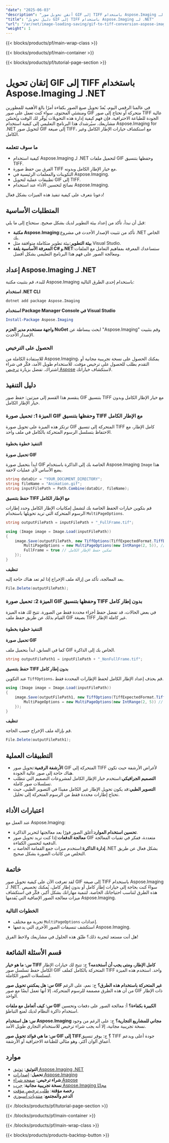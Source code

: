 ```yaml
---
"date": "2025-06-03"
"description": "أتقن تحويل صور GIF إلى TIFF باستخدام Aspose.Imaging لـ .NET. تعلّم أساسيات تحويل صيغ الصور، بما في ذلك خيارات الإطار الكامل وغير الكامل."
"title": "دليل تحويل GIF إلى TIFF باستخدام Aspose.Imaging لـ .NET"
"url": "/ar/net/image-loading-saving/gif-to-tiff-conversion-aspose-imaging-net/"
"weight": 1
---
```


{{< blocks/products/pf/main-wrap-class >}}

{{< blocks/products/pf/main-container >}}

{{< blocks/products/pf/tutorial-page-section >}}
# إتقان تحويل GIF إلى TIFF باستخدام Aspose.Imaging لـ .NET

في عالمنا الرقمي اليوم، يُعدّ تحويل صيغ الصور بكفاءة أمرًا بالغ الأهمية للمطورين ومنشئي المحتوى. سواء كنت تعمل على صور GIF متحركة أو تحتاج إلى صور TIFF عالية الجودة للطباعة الاحترافية، فإن فهم كيفية إدارة هذه التحويلات يُوفّر لك الوقت ويُحسّن مشاريعك. سيُرشدك هذا البرنامج التعليمي إلى كيفية استخدام Aspose.Imaging for .NET لتحويل صور GIF إلى صيغة TIFF، مع استكشاف خيارات الإطار الكامل وغير الكامل.

### ما سوف تتعلمه
- كيفية استخدام Aspose.Imaging لـ .NET لتحميل ملفات GIF وحفظها بتنسيق TIFF.
- الفرق بين حفظ صورة TIFF مع خيار الإطار الكامل وبدونه.
- التكوينات والمعلمات الرئيسية في Aspose.Imaging.
- تطبيقات عملية لتحويل GIF إلى TIFF.
- نصائح لتحسين الأداء عند استخدام Aspose.Imaging.

دعونا نتعرف على كيفية تنفيذ هذه الميزات بشكل فعال!

## المتطلبات الأساسية

قبل أن نبدأ، تأكد من إعداد بيئة التطوير لديك بشكل صحيح. ستحتاج إلى ما يلي:

- **مكتبة Aspose.Imaging**:تأكد من تثبيت الإصدار الأحدث في مشروع .NET الخاص بك.
- **بيئة التطوير**:بيئة تطوير متكاملة متوافقة مثل Visual Studio.
- **المعرفة الأساسية بلغة C# و.NET**:ستساعدك المعرفة بمفاهيم التعامل مع الملفات ومعالجة الصور على فهم هذا البرنامج التعليمي بشكل أفضل.

## إعداد Aspose.Imaging لـ .NET

للبدء، قم بتثبيت مكتبة Aspose.Imaging باستخدام إحدى الطرق التالية:

**استخدام .NET CLI**
```bash
dotnet add package Aspose.Imaging
```

**استخدام Package Manager Console في Visual Studio**
```powershell
Install-Package Aspose.Imaging
```

**واجهة مستخدم مدير الحزم NuGet**
ابحث ببساطة عن "Aspose.Imaging" وقم بتثبيت الإصدار الأحدث.

### الحصول على الترخيص

للاستفادة الكاملة من Aspose.Imaging، يمكنك الحصول على نسخة تجريبية مجانية أو التقدم بطلب للحصول على ترخيص مؤقت. للاستخدام طويل الأمد، فكّر في شراء اشتراك. تفضل بزيارة [ترخيص Aspose](https://purchase.aspose.com/buy) لاستكشاف خياراتك.

## دليل التنفيذ

ينقسم هذا القسم إلى ميزتين: حفظ صور GIF بتنسيق TIFF مع خيار الإطار الكامل وبدون خيار الإطار الكامل.

### الميزة 1: تحميل صورة GIF وحفظها بتنسيق TIFF مع الإطار الكامل

ترتكز هذه الميزة على تحويل صورة GIF المتحركة إلى تنسيق TIFF كامل الإطار، مع الاحتفاظ بتسلسل الرسوم المتحركة بالكامل في ملف واحد.

#### التنفيذ خطوة بخطوة

**تحميل صورة GIF**

ابدأ بتحميل صورة GIF الخاصة بك إلى الذاكرة باستخدام Aspose.Imaging `Image` هذا يضع الأساس لأي عمليات لاحقة.

```csharp
string dataDir = "YOUR_DOCUMENT_DIRECTORY";
string fileName = "Animation.gif";
string inputFilePath = Path.Combine(dataDir, fileName);
```

**حفظ بتنسيق TIFF مع الإطار الكامل**

قم بتكوين خيارات الحفظ الخاصة بك لتشمل إمكانيات الإطار الكامل وحدد إطارات الرسوم المتحركة التي تريد تحويلها باستخدام `MultiPageOptions`.

```csharp
string outputFilePath = inputFilePath + "_FullFrame.tif";

using (Image image = Image.Load(inputFilePath))
{
    image.Save(outputFilePath, new TiffOptions(TiffExpectedFormat.TiffDeflateRgb) { 
        MultiPageOptions = new MultiPageOptions(new IntRange(2, 5)), // تحديد الإطارات
        FullFrame = true // تمكين حفظ الإطار الكامل
    });
}
```

**تنظيف**

بعد المعالجة، تأكد من إزالة ملف الإخراج إذا لم تعد هناك حاجة إليه.

```csharp
File.Delete(outputFilePath);
```

### الميزة 2: تحميل صورة GIF وحفظها بتنسيق TIFF بدون إطار كامل

في بعض الحالات، قد تفضل حفظ أجزاء محددة فقط من الصورة. تتيح لك هذه الميزة القيام بذلك عن طريق حفظ ملف GIF بصيغة TIFF غير كاملة الإطار.

#### التنفيذ خطوة بخطوة

**تحميل صورة GIF**

كما في السابق، ابدأ بتحميل ملف GIF الخاص بك إلى الذاكرة.

```csharp
string outputFilePath1 = inputFilePath + "_NonFullFrame.tif";
```

**حفظ بتنسيق TIFF بدون إطار كامل**

عند التكوين `TiffOptions`، قم بحذف إعداد الإطار الكامل لحفظ الإطارات المحددة فقط.

```csharp
using (Image image = Image.Load(inputFilePath))
{
    image.Save(outputFilePath1, new TiffOptions(TiffExpectedFormat.TiffDeflateRgb) { 
        MultiPageOptions = new MultiPageOptions(new IntRange(2, 5)) // تحديد الإطارات
    });
}
```

**تنظيف**

قم بإزالة ملف الإخراج حسب الحاجة.

```csharp
File.Delete(outputFilePath1);
```

## التطبيقات العملية
- **الأرشفة الرقمية**:تحويل صور GIF المتحركة إلى TIFF لأغراض الأرشفة حيث تكون هناك حاجة إلى صور عالية الجودة.
- **التصميم الجرافيكي**:استخدم خيار الإطار الكامل لمشروعات التصميم التي تتطلب تسلسلات صور كاملة.
- **التصوير الطبي**:قد يكون تحويل الإطار غير الكامل مفيدًا في التصوير الطبي، حيث تحتاج إطارات محددة فقط من الرسوم المتحركة إلى تحليل.

## اعتبارات الأداء

عند العمل مع Aspose.Imaging:
- **تحسين استخدام الموارد**:أغلق الصور فورًا بعد معالجتها لتحرير الذاكرة.
- **معالجة الدفعات**:إذا كنت تريد تحويل صور GIF متعددة، ففكر في تقنيات المعالجة الدفعية لتحسين الكفاءة.
- **إدارة الذاكرة**:استخدم ميزات جمع القمامة الخاصة بـ .NET بشكل فعال عن طريق التخلص من كائنات الصورة بشكل صحيح.

## خاتمة

لقد تعرفت الآن على كيفية تحويل صور GIF إلى صيغة TIFF باستخدام Aspose.Imaging لـ .NET. سواءً كنت بحاجة إلى خيارات إطار كامل أو بدون إطار كامل، يُمكنك تخصيص هذه الطرق لتناسب احتياجاتك الخاصة. لتنمية مهاراتك بشكل أكبر، فكّر في استكشاف ميزات معالجة الصور الإضافية التي يُقدمها Aspose.Imaging.

### الخطوات التالية
- تجربة مع مختلف `MultiPageOptions` إعدادات.
- استكشف تنسيقات الصور الأخرى التي يدعمها Aspose.Imaging.

هل أنت مستعد لتجربة ذلك؟ طبّق هذه الحلول في مشاريعك ولاحظ الفرق!

## قسم الأسئلة الشائعة

**س: ما هو خيار TIFF كامل الإطار، ومتى يجب أن أستخدمه؟**
ج: تتيح لك خيارات الإطار الكامل حفظ تسلسل صور GIF المتحركة بالكامل كملف TIFF واحد. استخدم هذه الميزة لتسلسلات الصور الكاملة.

**س: هل يمكنني تحويل صور GIF غير المتحركة باستخدام هذه الطرق؟**
ج: نعم، على الرغم من أن هذه الطرق مصممة للرسوم المتحركة، إلا أنها تعمل أيضًا مع صور GIF ذات الإطار الواحد.

**س: كيف أتعامل مع ملفات GIF الكبيرة بكفاءة؟**
أ: معالجة الصور على دفعات وتحسين استخدام ذاكرة النظام لديك لمنع التباطؤ.

**س: هل استخدام Aspose.Imaging مجاني للمشاريع التجارية؟**
ج: على الرغم من وجود نسخة تجريبية مجانية، إلا أنه يجب شراء ترخيص للاستخدام التجاري طويل الأمد.

**س: ما هي فوائد تحويل صور GIF إلى TIFF؟**
ج: يوفر تنسيق TIFF جودة أعلى ويدعم أعماق ألوان أكثر، وهو مثالي للطباعة الاحترافية أو الأرشفة.

## موارد
- **التوثيق**: [توثيق Aspose.Imaging .NET](https://reference.aspose.com/imaging/net/)
- **تحميل**: [إصدارات Aspose.Imaging](https://releases.aspose.com/imaging/net/)
- **شراء ترخيص**: [صفحة شراء Aspose](https://purchase.aspose.com/buy)
- **نسخة تجريبية مجانية**: [جرب Aspose.Imaging مجانًا](https://releases.aspose.com/imaging/net/)
- **رخصة مؤقتة**: [طلب ترخيص مؤقت](https://purchase.aspose.com/temporary-license/)
- **الدعم والمجتمع**: [منتديات أسبوزي](https://forum.aspose.com/c/imaging/10)

{{< /blocks/products/pf/tutorial-page-section >}}

{{< /blocks/products/pf/main-container >}}

{{< /blocks/products/pf/main-wrap-class >}}

{{< blocks/products/products-backtop-button >}}